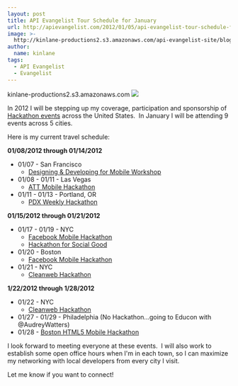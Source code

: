 ```yaml
---
layout: post
title: API Evangelist Tour Schedule for January
url: http://apievangelist.com/2012/01/05/api-evangelist-tour-schedule-for-january/
image: >-
  http://kinlane-productions2.s3.amazonaws.com/api-evangelist-site/blog/tag-cloud-hackathon.png
author:
  name: kinlane
tags:
  - API Evangelist
  - Evangelist
---
```

kinlane-productions2.s3.amazonaws.com ![](http://kinlane-productions.s3.amazonaws.com/api-evangelist/hackathons/Hackathon-Tag-Cloud-2.png)

In 2012 I will be stepping up my coverage, participation and sponsorship of [Hackathon events](http://apievangelist.com/events/ "hackathon events") across the United States.  In January I will be attending 9 events across 5 cities.  

Here is my current travel schedule:

**01/08/2012 through 01/14/2012**

*   01/07 - San Francisco
    *   [Designing & Developing for Mobile Workshop](http://apievangelist.com/events/designing__developing_for_mobile_workshop.php)
*   01/08 - 01/11 - Las Vegas
    *   [ATT Mobile Hackathon](http://apievangelist.com/events/att_mobile_app_hackathon_las_vegas.php)
*   01/11 - 01/13 - Portland, OR
    *   [PDX Weekly Hackathon](http://apievangelist.com/events/pdx_weekly_hackathon.php)

**01/15/2012 through 01/21/2012**

*   01/17 - 01/19 - NYC
    *   [Facebook Mobile Hackathon](http://apievangelist.com/events/facebook_mobile_hack__new_york.php)
    *   [Hackathon for Social Good](http://apievangelist.com/events/hackathon_for_social_good.php)
*   01/20 - Boston
    *   [Facebook Mobile Hackathon](http://apievangelist.com/events/facebook_mobile_hack__boston.php)
*   01/21 - NYC
    *   [Cleanweb Hackathon](http://apievangelist.com/events/cleanweb_hackathon_nyc.php)

**1/22/2012 through 1/28/2012**

*   01/22 - NYC
    *   [Cleanweb Hackathon](http://apievangelist.com/events/cleanweb_hackathon_nyc.php)
*   01/27 - 01/29 - Philadelphia (No Hackathon...going to Educon with @AudreyWatters)
*   01/28 - [Boston HTML5 Mobile Hackathon](http://apievangelist.com/events/html5_mobile_apps_hackathon.php)

I look forward to meeting everyone at these events.  I will also work to establish some open office hours when I'm in each town, so I can maximize my networking with local developers from every city I visit.  

Let me know if you want to connect!